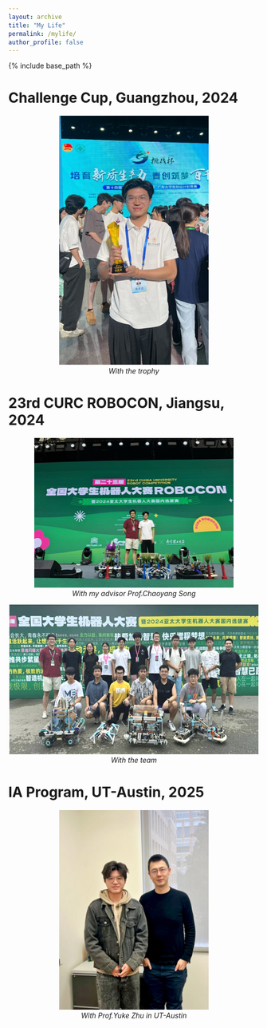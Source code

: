 ```yaml
---
layout: archive
title: "My Life"
permalink: /mylife/
author_profile: false
---
```

{% include base_path %}

Challenge Cup, Guangzhou, 2024
======
<p align="center">
  <img src="/images/life/ChallengeCup.png" alt="2024 Challenge Cup" width="300" height="500">
  <br>
  <em>With the trophy</em>
  <!-- 2024 Challenge Cup -->
</p>

23rd CURC ROBOCON, Jiangsu, 2024
======
<p align="center">
  <img src="/images/life/RC2024-CYSong.png" alt="RC2024" width="400" height="300">
  <br>
  <em>With my advisor Prof.Chaoyang Song</em>
</p>
<p align="center">
  <img src="/images/life/RC2024-Team.png" alt="RC2024" width="500" height="300">
  <br>
  <em>With the team </em>
</p>

IA Program, UT-Austin, 2025
======
<p align="center">
  <img src="/images/life/UT-YukeZhu.png" alt="UT2025" width="300" height="400">
  <br>
  <em>With Prof.Yuke Zhu in UT-Austin</em>
</p>

